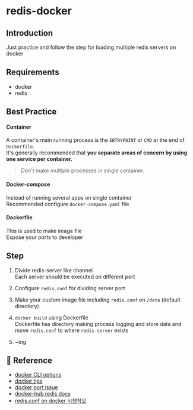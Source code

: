 
# redis-docker

## Introduction
Just practice and follow the step for loading multiple redis servers on docker


## Requirements
 - docker
 - redis

## Best Practice

#### Container
A container's main running process is the `ENTRYPOINT` or `CMD` at the end of `Dockerfile`. \
It's generally recommended that **you separate areas of concern by using one service per container.**

> Don't make multiple processes in single container.

#### Docker-compose
Instead of running several apps on single container \
Recommended configure `docker-compose.yaml` file
#### Dockerfile
This is used to make image file \
Expose your ports to developer


## Step
1. Divide redis-server like channel \
    Each server should be executed on different port 
2. Configure `redis.conf` for dividing server port
3. Make your custom image file including `redis.conf` on `/data` (default directory)
4. `docker build` using Dockerfile \
    Dockerfile has directory making process logging and store data and \
    move `redis.conf` to where `redis-server` exists

5. ~ing


## 🔗 Reference

- [docker CLI options](https://khj93.tistory.com/entry/Docker-Docker-option-%EB%AA%85%EB%A0%B9%EC%96%B4-%EB%AA%A9%EB%A1%9D)
- [docker tips](http://redisgate.kr/redis/education/docker_intro.php)
- [docker port issue](https://jhooq.com/expose-multiple-ports-of-docker/#1-using-expose-inside-your-dockerfile-for-exposing-a-single-port)
- [docker-hub redis docs](https://hub.docker.com/_/redis)
- [redis.conf on docker 시행착오](https://yongho1037.tistory.com/699)
